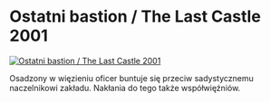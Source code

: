 Ostatni bastion / The Last Castle 2001 
=============
[![Ostatni bastion / The Last Castle 2001 ](http://vidos.pl/images/player.gif)](http://vidos.pl/ostatni-bastion-the-last-castle-2001)

 Osadzony w więzieniu oficer buntuje się przeciw sadystycznemu naczelnikowi zakładu. Nakłania do tego także współwięźniów.
